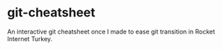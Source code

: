 git-cheatsheet
==============

An interactive git cheatsheet once I made to ease git transition in Rocket Internet Turkey.
